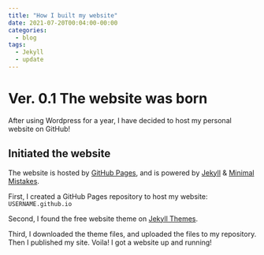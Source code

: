```yaml
---
title: "How I built my website"
date: 2021-07-20T00:04:00-00:00
categories:
  - blog
tags:
  - Jekyll
  - update
---
```


# Ver. 0.1 The website was born
After using Wordpress for a year, I have decided to host my personal website on GitHub!

## Initiated the website
The website is hosted by [GitHub Pages](https://pages.github.com/), and is powered by [Jekyll](https://jekyllrb.com/) & [Minimal Mistakes](https://mademistakes.com/work/minimal-mistakes-jekyll-theme/).

First, I created a GitHub Pages repository to host my website: `USERNAME.github.io`

Second, I found the free website theme on [Jekyll Themes](https://jekyllthemes.io/).

Third, I downloaded the theme files, and uploaded the files to my repository. Then I published my site. Voila! I got a website up and running!